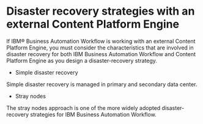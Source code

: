 # Disaster recovery strategies with an external Content Platform Engine

If IBM® Business Automation
Workflow is working with an external Content
Platform Engine, you must consider the characteristics that are involved in disaster recovery for
both IBM Business Automation
Workflow and Content Platform Engine as you
design a disaster-recovery strategy.

- Simple disaster recovery

Simple disaster recovery is managed in primary and secondary data center.
- Stray nodes

The stray nodes approach is one of the more widely adopted disaster-recovery strategies for IBM Business Automation Workflow.